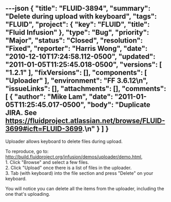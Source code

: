 ---json
{
  "title": "FLUID-3894",
  "summary": "Delete during upload with keyboard",
  "tags": "FLUID",
  "project": {
    "key": "FLUID",
    "title": "Fluid Infusion"
  },
  "type": "Bug",
  "priority": "Major",
  "status": "Closed",
  "resolution": "Fixed",
  "reporter": "Harris Wong",
  "date": "2010-12-10T17:24:58.112-0500",
  "updated": "2011-01-05T11:25:45.018-0500",
  "versions": [
    "1.2.1"
  ],
  "fixVersions": [],
  "components": [
    "Uploader"
  ],
  "environment": "FF 3.6.12\n",
  "issueLinks": [],
  "attachments": [],
  "comments": [
    {
      "author": "Mike Lam",
      "date": "2011-01-05T11:25:45.017-0500",
      "body": "Duplicate JIRA.   See <https://fluidproject.atlassian.net/browse/FLUID-3699#icft=FLUID-3699>.\n"
    }
  ]
}
---
Uploader allows keyboard to delete files during upload.

To reproduce, go to: <http://build.fluidproject.org/infusion/demos/uploader/demo.html>,\
1\. Click "Browse" and select a few files.\
2\. Click "Upload" once there is a list of files in the uploader. \
3\. Tab (with keyboard) into the file section and press "Delete" on your keyboard.

You will notice you can delete all the items from the uploader, including the one that's uploading.

        